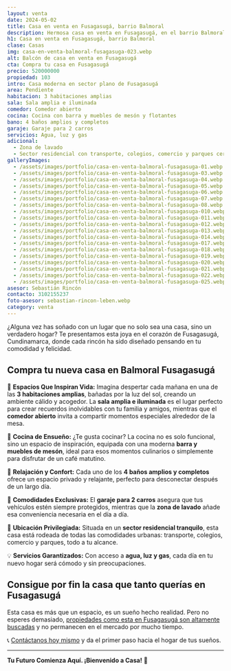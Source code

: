 ```yaml
---
layout: venta
date: 2024-05-02
title: Casa en venta en Fusagasugá, barrio Balmoral
description: Hermosa casa en venta en Fusagasugá, en el barrio Balmoral. Contacta con LEBEN Inmobiliaria y aprovecha esta ganga. ¡Escríbenos!
h1: Casa en venta en Fusagasugá, barrio Balmoral
clase: Casas
img: casa-en-venta-balmoral-fusagasuga-023.webp
alt: Balcón de casa en venta en Fusagasugá
cta: Compra tu casa en Fusagasugá
precio: 520000000
propiedad: 103
intro: Casa moderna en sector plano de Fusagasugá
area: Pendiente
habitacion: 3 habitaciones amplias
sala: Sala amplia e iluminada
comedor: Comedor abierto
cocina: Cocina con barra y muebles de mesón y flotantes
bano: 4 baños amplios y completos
garaje: Garaje para 2 carros
servicios: Agua, luz y gas
adicional:
  - Zona de lavado
  - Sector residencial con transporte, colegios, comercio y parques cerca
galleryImages:
  - /assets/images/portfolio/casa-en-venta-balmoral-fusagasuga-01.webp
  - /assets/images/portfolio/casa-en-venta-balmoral-fusagasuga-03.webp
  - /assets/images/portfolio/casa-en-venta-balmoral-fusagasuga-04.webp
  - /assets/images/portfolio/casa-en-venta-balmoral-fusagasuga-05.webp
  - /assets/images/portfolio/casa-en-venta-balmoral-fusagasuga-06.webp
  - /assets/images/portfolio/casa-en-venta-balmoral-fusagasuga-07.webp
  - /assets/images/portfolio/casa-en-venta-balmoral-fusagasuga-08.webp
  - /assets/images/portfolio/casa-en-venta-balmoral-fusagasuga-010.webp
  - /assets/images/portfolio/casa-en-venta-balmoral-fusagasuga-011.webp
  - /assets/images/portfolio/casa-en-venta-balmoral-fusagasuga-012.webp
  - /assets/images/portfolio/casa-en-venta-balmoral-fusagasuga-013.webp
  - /assets/images/portfolio/casa-en-venta-balmoral-fusagasuga-014.webp
  - /assets/images/portfolio/casa-en-venta-balmoral-fusagasuga-017.webp
  - /assets/images/portfolio/casa-en-venta-balmoral-fusagasuga-018.webp
  - /assets/images/portfolio/casa-en-venta-balmoral-fusagasuga-019.webp
  - /assets/images/portfolio/casa-en-venta-balmoral-fusagasuga-020.webp
  - /assets/images/portfolio/casa-en-venta-balmoral-fusagasuga-021.webp
  - /assets/images/portfolio/casa-en-venta-balmoral-fusagasuga-022.webp
  - /assets/images/portfolio/casa-en-venta-balmoral-fusagasuga-025.webp
asesor: Sebastián Rincón
contacto: 3102155237
foto-asesor: sebastian-rincon-leben.webp
category: venta
---
```

¿Alguna vez has soñado con un lugar que no solo sea una casa, sino un verdadero hogar? Te presentamos esta joya en el corazón de Fusagasugá, Cundinamarca, donde cada rincón ha sido diseñado pensando en tu comodidad y felicidad.

## Compra tu nueva casa en Balmoral Fusagasugá

🏡 **Espacios Que Inspiran Vida:** Imagina despertar cada mañana en una de las **3 habitaciones amplias**, bañadas por la luz del sol, creando un ambiente cálido y acogedor. La **sala amplia e iluminada** es el lugar perfecto para crear recuerdos inolvidables con tu familia y amigos, mientras que el **comedor abierto** invita a compartir momentos especiales alrededor de la mesa.

🍳 **Cocina de Ensueño:** ¿Te gusta cocinar? La cocina no es solo funcional, sino un espacio de inspiración, equipada con una moderna **barra y muebles de mesón**, ideal para esos momentos culinarios o simplemente para disfrutar de un café matutino.

🛁 **Relajación y Confort:** Cada uno de los **4 baños amplios y completos** ofrece un espacio privado y relajante, perfecto para desconectar después de un largo día.

🚗 **Comodidades Exclusivas:** El **garaje para 2 carros** asegura que tus vehículos estén siempre protegidos, mientras que la **zona de lavado** añade esa conveniencia necesaria en el día a día.

🌳 **Ubicación Privilegiada:** Situada en un **sector residencial tranquilo**, esta casa está rodeada de todas las comodidades urbanas: transporte, colegios, comercio y parques, todo a tu alcance.

💡 **Servicios Garantizados:** Con acceso a **agua, luz y gas**, cada día en tu nuevo hogar será cómodo y sin preocupaciones.

## Consigue por fin la casa que tanto querías en Fusagasugá

Esta casa es más que un espacio, es un sueño hecho realidad. Pero no esperes demasiado, [propiedades como esta en Fusagasugá son altamente buscadas]({{site.baseurl}}) y no permanecen en el mercado por mucho tiempo.

📞 [Contáctanos hoy mismo](#asesor) y da el primer paso hacia el hogar de tus sueños.

---

**Tu Futuro Comienza Aquí. ¡Bienvenido a Casa!** 🌈
